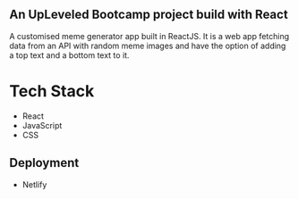 ## An UpLeveled Bootcamp project build with React

A customised meme generator app built in ReactJS. It is a web app fetching data from an API with random meme images and have the option of adding a top text and a bottom text to it.

# Tech Stack
 
   - React
   - JavaScript
   - CSS

  ## Deployment
   - Netlify
